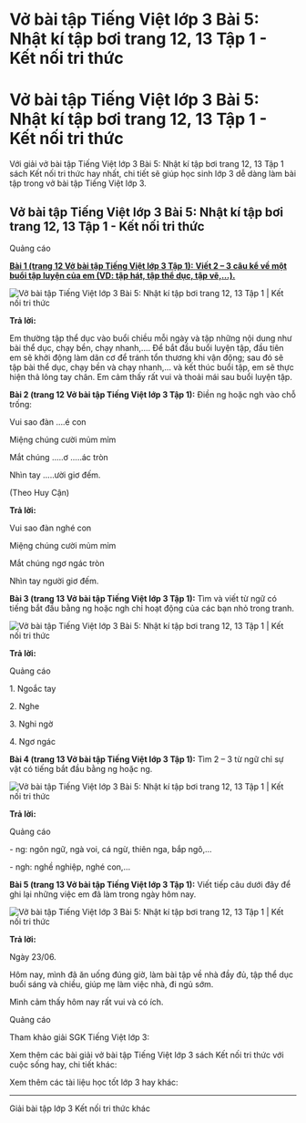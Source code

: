# Vở bài tập Tiếng Việt lớp 3 Bài 5: Nhật kí tập bơi trang 12, 13 Tập 1 - Kết nối tri thức

# Vở bài tập Tiếng Việt lớp 3 Bài 5: Nhật kí tập bơi trang 12, 13 Tập 1 - Kết nối tri thức

Với giải vở bài tập Tiếng Việt lớp 3 Bài 5: Nhật kí tập bơi trang 12, 13 Tập 1 sách Kết nối tri thức hay nhất, chi tiết sẽ giúp học sinh lớp 3 dễ dàng làm bài tập trong vở bài tập Tiếng Việt lớp 3.

## Vở bài tập Tiếng Việt lớp 3 Bài 5: Nhật kí tập bơi trang 12, 13 Tập 1 - Kết nối tri thức

Quảng cáo

[**Bài 1 (trang 12 Vở bài tập Tiếng Việt lớp 3 Tập 1):** **Viết 2 – 3 câu kể về một buổi tập luyện của em (VD: tập hát, tập thể dục, tập vẽ,…).**](https://vietjack.com/vbt-tieng-viet-3-kn/viet-2-3-cau-ke-ve-mot-buoi-tap-luyen-cua-em-vm.jsp)

![Vở bài tập Tiếng Việt lớp 3 Bài 5: Nhật kí tập bơi trang 12, 13 Tập 1 | Kết nối tri thức](https://vietjack.com/vbt-tieng-viet-3-kn/images/bai-5-nhat-ki-tap-boi.PNG)

**Trả lời:**

Em thường tập thể dục vào buổi chiều mỗi ngày và tập những nội dung như bài thể dục, chạy bền, chạy nhanh,.... Để bắt đầu buổi luyện tập, đầu tiên em sẽ khởi động làm dãn cơ để tránh tổn thương khi vận động; sau đó sẽ tập bài thể dục, chạy bền và chạy nhanh,… và kết thúc buổi tập, em sẽ thực hiện thả lỏng tay chân. Em cảm thấy rất vui và thoải mái sau buổi luyện tập.

**Bài 2 (trang 12 Vở bài tập Tiếng Việt lớp 3 Tập 1):** Điền ng hoặc ngh vào chỗ trống:

Vui sao đàn ….é con

Miệng chúng cười mủm mỉm

Mắt chúng …..ơ …..ác tròn

Nhìn tay …..ười giơ đếm.

(Theo Huy Cận)

**Trả lời:**

Vui sao đàn nghé con

Miệng chúng cười mủm mỉm

Mắt chúng ngơ ngác tròn

Nhìn tay người giơ đếm.

**Bài 3 (trang 13 Vở bài tập Tiếng Việt lớp 3 Tập 1):** Tìm và viết từ ngữ có tiếng bắt đầu bằng ng hoặc ngh chỉ hoạt động của các bạn nhỏ trong tranh.

![Vở bài tập Tiếng Việt lớp 3 Bài 5: Nhật kí tập bơi trang 12, 13 Tập 1 | Kết nối tri thức](https://vietjack.com/vbt-tieng-viet-3-kn/images/bai-5-nhat-ki-tap-boi-a.PNG)

**Trả lời:**

Quảng cáo

1\. Ngoắc tay

2\. Nghe

3\. Nghi ngờ

4\. Ngơ ngác

**Bài 4 (trang 13 Vở bài tập Tiếng Việt lớp 3 Tập 1):** Tìm 2 – 3 từ ngữ chỉ sự vật có tiếng bắt đầu bằng ng hoặc ng.

![Vở bài tập Tiếng Việt lớp 3 Bài 5: Nhật kí tập bơi trang 12, 13 Tập 1 | Kết nối tri thức](https://vietjack.com/vbt-tieng-viet-3-kn/images/bai-5-nhat-ki-tap-boi-1a.PNG)

**Trả lời:**

Quảng cáo

\- ng: ngôn ngữ, ngà voi, cá ngừ, thiên nga, bắp ngô,…

\- ngh: nghề nghiệp, nghé con,…

**Bài 5 (trang 13 Vở bài tập Tiếng Việt lớp 3 Tập 1):** Viết tiếp câu dưới đây để ghi lại những việc em đã làm trong ngày hôm nay.

![Vở bài tập Tiếng Việt lớp 3 Bài 5: Nhật kí tập bơi trang 12, 13 Tập 1 | Kết nối tri thức](https://vietjack.com/vbt-tieng-viet-3-kn/images/bai-5-nhat-ki-tap-boi-1b.PNG)

**Trả lời:**

Ngày 23/06.

Hôm nay, mình đã ăn uống đúng giờ, làm bài tập về nhà đầy đủ, tập thể dục buổi sáng và chiều, giúp mẹ làm việc nhà, đi ngủ sớm.

Mình cảm thấy hôm nay rất vui và có ích.

Quảng cáo

Tham khảo giải SGK Tiếng Việt lớp 3:

Xem thêm các bài giải vở bài tập Tiếng Việt lớp 3 sách Kết nối tri thức với cuộc sống hay, chi tiết khác:

Xem thêm các tài liệu học tốt lớp 3 hay khác:

* * *

Giải bài tập lớp 3 Kết nối tri thức khác
